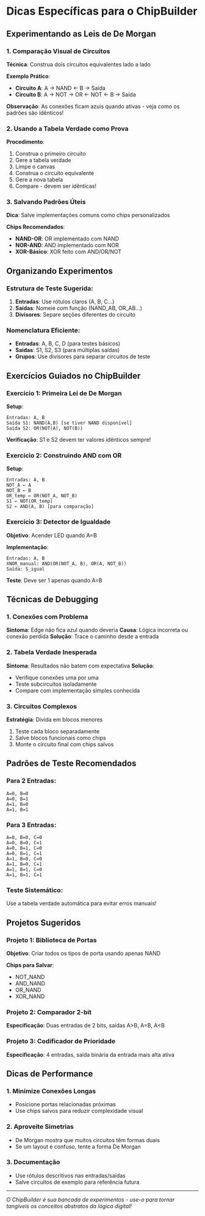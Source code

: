 # Dicas Específicas para o ChipBuilder

## Experimentando as Leis de De Morgan

### 1. Comparação Visual de Circuitos
**Técnica**: Construa dois circuitos equivalentes lado a lado

**Exemplo Prático**:
- **Circuito A**: A → NAND ← B → Saída
- **Circuito B**: A → NOT → OR ← NOT ← B → Saída

**Observação**: As conexões ficam azuis quando ativas - veja como os padrões são idênticos!

### 2. Usando a Tabela Verdade como Prova
**Procedimento**:
1. Construa o primeiro circuito
2. Gere a tabela verdade
3. Limpe o canvas
4. Construa o circuito equivalente
5. Gere a nova tabela
6. Compare - devem ser idênticas!

### 3. Salvando Padrões Úteis
**Dica**: Salve implementações comuns como chips personalizados

**Chips Recomendados**:
- **NAND-OR**: OR implementado com NAND
- **NOR-AND**: AND implementado com NOR
- **XOR-Básico**: XOR feito com AND/OR/NOT

## Organizando Experimentos

### Estrutura de Teste Sugerida:
1. **Entradas**: Use rótulos claros (A, B, C...)
2. **Saídas**: Nomeie com função (NAND_AB, OR_AB...)
3. **Divisores**: Separe seções diferentes do circuito

### Nomenclatura Eficiente:
- **Entradas**: A, B, C, D (para testes básicos)
- **Saídas**: S1, S2, S3 (para múltiplas saídas)
- **Grupos**: Use divisores para separar circuitos de teste

## Exercícios Guiados no ChipBuilder

### Exercício 1: Primeira Lei de De Morgan
**Setup**:
```
Entradas: A, B
Saída S1: NAND(A,B) [se tiver NAND disponível]
Saída S2: OR(NOT(A), NOT(B))
```

**Verificação**: S1 e S2 devem ter valores idênticos sempre!

### Exercício 2: Construindo AND com OR
**Setup**:
```
Entradas: A, B
NOT_A ← A
NOT_B ← B
OR_temp ← OR(NOT_A, NOT_B)
S1 ← NOT(OR_temp)
S2 ← AND(A, B) [para comparação]
```

### Exercício 3: Detector de Igualdade
**Objetivo**: Acender LED quando A=B

**Implementação**:
```
Entradas: A, B
XNOR_manual: AND(OR(NOT_A, B), OR(A, NOT_B))
Saída: S_igual
```

**Teste**: Deve ser 1 apenas quando A=B

## Técnicas de Debugging

### 1. Conexões com Problema
**Sintoma**: Edge não fica azul quando deveria
**Causa**: Lógica incorreta ou conexão perdida
**Solução**: Trace o caminho desde a entrada

### 2. Tabela Verdade Inesperada
**Sintoma**: Resultados não batem com expectativa
**Solução**: 
- Verifique conexões uma por uma
- Teste subcircuitos isoladamente
- Compare com implementação simples conhecida

### 3. Circuitos Complexos
**Estratégia**: Divida em blocos menores
1. Teste cada bloco separadamente
2. Salve blocos funcionais como chips
3. Monte o circuito final com chips salvos

## Padrões de Teste Recomendados

### Para 2 Entradas:
```
A=0, B=0
A=0, B=1
A=1, B=0  
A=1, B=1
```

### Para 3 Entradas:
```
A=0, B=0, C=0
A=0, B=0, C=1
A=0, B=1, C=0
A=0, B=1, C=1
A=1, B=0, C=0
A=1, B=0, C=1
A=1, B=1, C=0
A=1, B=1, C=1
``````

### Teste Sistemático:
Use a tabela verdade automática para evitar erros manuais!

## Projetos Sugeridos

### Projeto 1: Biblioteca de Portas
**Objetivo**: Criar todos os tipos de porta usando apenas NAND

**Chips para Salvar**:
- NOT_NAND
- AND_NAND  
- OR_NAND
- XOR_NAND

### Projeto 2: Comparador 2-bit
**Especificação**: Duas entradas de 2 bits, saídas A>B, A=B, A<B

### Projeto 3: Codificador de Prioridade
**Especificação**: 4 entradas, saída binária da entrada mais alta ativa

## Dicas de Performance

### 1. Minimize Conexões Longas
- Posicione portas relacionadas próximas
- Use chips salvos para reduzir complexidade visual

### 2. Aproveite Simetrias
- De Morgan mostra que muitos circuitos têm formas duais
- Se um layout é confuso, tente a forma De Morgan

### 3. Documentação
- Use rótulos descritivos nas entradas/saídas
- Salve circuitos de exemplo para referência futura

---

*O ChipBuilder é sua bancada de experimentos - use-o para tornar tangíveis os conceitos abstratos da lógica digital!*
